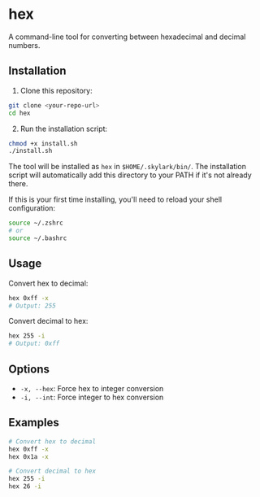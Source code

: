 # hex

A command-line tool for converting between hexadecimal and decimal numbers.

## Installation

1. Clone this repository:

```bash
git clone <your-repo-url>
cd hex
```

2. Run the installation script:

```bash
chmod +x install.sh
./install.sh
```

The tool will be installed as `hex` in `$HOME/.skylark/bin/`. The installation script will automatically add this directory to your PATH if it's not already there.

If this is your first time installing, you'll need to reload your shell configuration:

```bash
source ~/.zshrc
# or
source ~/.bashrc
```

## Usage

Convert hex to decimal:

```bash
hex 0xff -x
# Output: 255
```

Convert decimal to hex:

```bash
hex 255 -i
# Output: 0xff
```

## Options

- `-x, --hex`: Force hex to integer conversion
- `-i, --int`: Force integer to hex conversion

## Examples

```bash
# Convert hex to decimal
hex 0xff -x
hex 0x1a -x

# Convert decimal to hex
hex 255 -i
hex 26 -i
```

